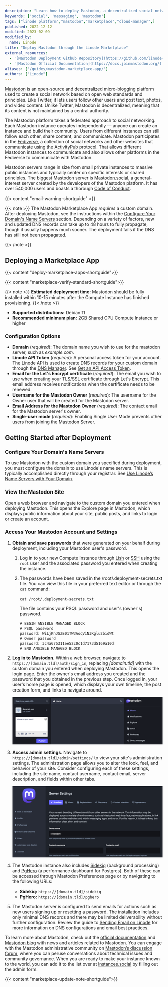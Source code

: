```yaml
---
description: "Learn how to deploy Mastodon, a decentralized social network and micro-blogging platform, on the Linode Marketplace."
keywords: ['social', 'messaging', 'mastodon']
tags: ["linode platform","mastodon","marketplace","cloud-manager",]
published: 2022-12-12
modified: 2023-02-09
modified_by:
  name: Linode
title: "Deploy Mastodon through the Linode Marketplace"
external_resources:
  - '[Mastodon Deployment Github Repository](https://github.com/linode-solutions/mastodon-oca)'
  - '[Mastodon Official Documentation](https://docs.joinmastodon.org/)'
aliases: ['/guides/mastodon-marketplace-app/']
authors: ["Linode"]
---
```


[Mastodon](https://docs.joinmastodon.org/) is an open-source and decentralized micro-blogging platform used to create a social network based on open web standards and principles. Like Twitter, it lets users follow other users and post text, photos, and video content. Unlike Twitter, Mastodon is decentralized, meaning that its content is not maintained by a central authority.

The Mastodon platform takes a federated approach to social networking. Each Mastodon instance operates independently — anyone can create an instance and build their community. Users from different instances can still follow each other, share content, and communicate. Mastodon participates in the [Fediverse](https://en.wikipedia.org/wiki/Fediverse), a collection of social networks and other websites that communicate using the [ActivityPub](https://en.wikipedia.org/wiki/ActivityPub) protocol. That allows different Mastodon instances to communicate and also allows other platforms in the Fediverse to communicate with Mastodon.

Mastodon servers range in size from small private instances to massive public instances and typically center on specific interests or shared principles. The biggest Mastodon server is [Mastodon.social](https://mastodon.social/about), a general-interest server created by the developers of the Mastodon platform. It has over 540,000 users and boasts a thorough [Code of Conduct](https://mastodon.social/about/more).

{{< content "email-warning-shortguide" >}}

{{< note >}}
The Mastodon Marketplace App *requires* a custom domain. After deploying Mastodon, see the instructions within the [Configure Your Domain's Name Servers](#configure-your-domains-name-servers) section. Depending on a variety of factors, new and updated DNS records can take up to 48 hours to fully propagate, though it usually happens much sooner. The deployment fails if the DNS has still not been propagated.

{{< /note >}}

## Deploying a Marketplace App

{{< content "deploy-marketplace-apps-shortguide">}}

{{< content "marketplace-verify-standard-shortguide">}}

{{< note >}}
**Estimated deployment time:** Mastodon should be fully installed within 10-15 minutes after the Compute Instance has finished provisioning.
{{< /note >}}

- **Supported distributions:** Debian 11
- **Recommended minimum plan:** 2GB Shared CPU Compute Instance or higher

### Configuration Options

- **Domain** (*required*): The domain name you wish to use for the mastodon server, such as *example.com*.
- **Linode API Token** (*required*): A personal access token for your account. The Linode API is used to create DNS records for your custom domain through the [DNS Manager](/docs/products/networking/dns-manager/). See [Get an API Access Token](/docs/products/tools/api/guides/manage-api-tokens/).
- **Email for the Let's Encrypt certificate** (*required*): The email you wish to use when creating your TLS/SSL certificate through Let's Encrypt. This email address receives notifications when the certificate needs to be renewed.
- **Username for the Mastodon Owner** (*required*): The username for the Owner user that will be created for the Mastodon server.
- **Email Address for the Mastodon Owner** (*required*): The contact email for the Mastodon server's owner.
- **Single-user mode** (*required*): Enabling Single User Mode prevents other users from joining the Mastodon Server.

## Getting Started after Deployment

### Configure Your Domain's Name Servers

To use Mastodon with the custom domain you specified during deployment, you must configure the domain to use Linode's name servers. This is typically accomplished directly through your registrar. See [Use Linode’s Name Servers with Your Domain](/docs/products/networking/dns-manager/guides/authoritative-name-servers/).

### View the Mastodon Site

Open a web browser and navigate to the custom domain you entered when deploying Mastodon. This opens the Explore page in Mastodon, which displays public information about your site, public posts, and links to login or create an account.

### Access Your Mastodon Account and Settings

1. **Obtain and save passwords** that were generated on your behalf during deployment, including your Mastodon user's password.

    1. Log in to your new Compute Instance through [Lish](/docs/products/compute/compute-instances/guides/lish/) or [SSH](/docs/guides/connect-to-server-over-ssh/) using the `root` user and the associated password you entered when creating the instance.

    1. The passwords have been saved in the /root/.deployment-secrets.txt file. You can view this file in your preferred text editor or through the `cat` command:

        ```command
        cat /root/.deployment-secrets.txt
        ```

        The file contains your PSQL password and user's (owner's) password.

        ```file {title="/root/.deployment-secrets.txt"}
        # BEGIN ANSIBLE MANAGED BLOCK
        # PSQL password
        password: WiLjKhJSZE01TW3AoqViN3Kglu2bidWt
        # Owner password
        password: 3c4a675311ee52c0c1d7173d5169a10d
        # END ANSIBLE MANAGED BLOCK
        ```

1. **Log in to Mastodon.** Within a web browser, navigate to `https://[domain.tld]/auth/sign_in`, replacing *[domain.tld]* with the custom domain you entered when deploying Mastodon. This opens the login page. Enter the owner's email address you created and the password that you obtained in the previous step. Once logged in, your user's home page is opened, which displays your own timeline, the post creation form, and links to navigate around.

    ![Screenshot of the Mastodon user home page](mastodon-user-home.png)

1. **Access admin settings**. Navigate to `https://[domain.tld]/admin/settings/` to view your site's administration settings. The administration page allows you to alter the look, feel, and behavior of your site. Consider configuring each of these settings, including the site name, contact username, contact email, server description, and fields within other tabs.

    ![Screenshot of Mastodon admin page](mastodon-server-settings.png)

1. The Mastodon instance also includes [Sidekiq](https://github.com/mperham/sidekiq) (background processing) and [PgHero](https://github.com/ankane/pghero) (a performance dashboard for Postgres). Both of these can be accessed through Mastodon Preferences page or by navigating to the following URLs:

    - **Sidekiq:** `https://[domain.tld]/sidekiq`
    - **PgHero:** `https://[domain.tld]/pghero`

1. The Mastodon server is configured to send emails for actions such as new users signing up or resetting a password. The installation includes only minimal DNS records and there may be limited deliverability without further configuration. Review the guide to [Sending Email on Linode](/docs/guides/running-a-mail-server/#sending-email-on-linode) for more information on DNS configurations and email best practices.

To learn more about Mastodon, check out the [official documentation](https://docs.joinmastodon.org/) and [Mastodon blog](https://blog.joinmastodon.org/) with news and articles related to Mastodon. You can engage with the Mastodon administrative community on [Mastodon’s discussion forum](https://discourse.joinmastodon.org/), where you can peruse conversations about technical issues and community governance. When you are ready to make your instance known to the world, you can add it to the list over at [Instances.social](https://instances.social/admin) by filling out the admin form.

{{< content "marketplace-update-note-shortguide">}}
